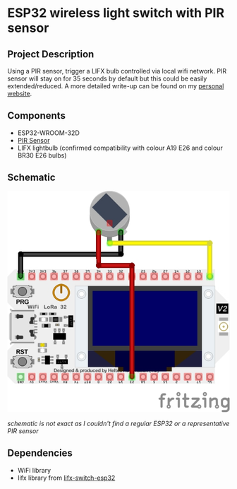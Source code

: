 # ESP32 wireless light switch with PIR sensor

## Project Description
Using a PIR sensor, trigger a LIFX bulb controlled via local wifi network. PIR sensor will stay on for 35 seconds by default but this could be easily extended/reduced. A more detailed write-up can be found on my [personal website](https://jesungpark.com/projects/wireless-motion-sensor.html).

## Components
* ESP32-WROOM-32D
* [PIR Sensor](https://www.aliexpress.com/item/4000103425579.html?spm=a2g0o.order_list.0.0.21ef1802X6xuF9)
* LIFX lightbulb (confirmed compatibility with colour A19 E26 and colour BR30 E26 bulbs)

## Schematic
![Schematic](esp32-lifx_bb.jpg)

*schematic is not exact as I couldn't find a regular ESP32 or a representative PIR sensor*

## Dependencies
* WiFi library
* lifx library from [lifx-switch-esp32](https://github.com/lgruen/lifx-switch-esp32)
